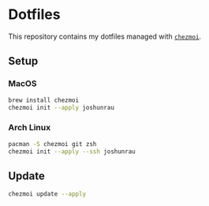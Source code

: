 # Dotfiles

This repository contains my dotfiles managed with [`chezmoi`](https://www.chezmoi.io/).

## Setup

### MacOS

```sh
brew install chezmoi
chezmoi init --apply joshunrau
```

### Arch Linux

```sh
pacman -S chezmoi git zsh
chezmoi init --apply --ssh joshunrau
```

## Update

```sh
chezmoi update --apply
```
